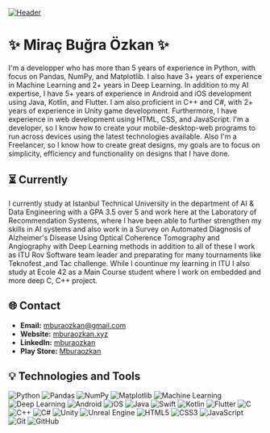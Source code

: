 [![Header](header_image_url)](https://mburaozkan.xyz/)

# ✨ Miraç Buğra Özkan ✨

I'm a developper who has more than 5 years of experience in Python, with focus on Pandas, NumPy, and Matplotlib. I also have 3+ years of experience in Machine Learning and 2+ years in Deep Learning. In addition to my AI expertise, I have 5+ years of experience in Android and iOS development using Java, Kotlin, and Flutter. I am also proficient in C++ and C#, with 2+ years of experience in Unity game development. Furthermore, I have experience in web development using HTML, CSS, and JavaScript. I'm a developer, so I know how to create your mobile-desktop-web programs to run across devices using the latest technologies available. Also I'm a Freelancer, so I know how to create great designs, my goals are to focus on simplicity, efficiency and functionality on designs that I have done.

## ⏳ Currently
I currently study at Istanbul Technical University in the department of AI & Data Engineering with a GPA 3.5 over 5 and work here at the Laboratory of Recommendation Systems, where I have been able to further strengthen my skills in AI systems and also work in a Survey on Automated Diagnosis of Alzheimer's Disease Using Optical Coherence Tomography and Angiography with Deep Learning methods in addition to all of these I work as ITU Rov Software team leader and preparating for many tournaments like Teknofest ,and Tac challenge. While I countinue my learning in ITU I also study at Ecole 42 as a Main Course student where I work on embedded and more deep C, C++ project.

## 🌐 Contact
- **Email:** [mburaozkan@gmail.com](mailto:mburaozkan@gmail.com)
- **Website:** [mburaozkan.xyz](https://mburaozkan.xyz)
- **LinkedIn:** [mburaozkan](www.linkedin.com/in/miraç-buğra-özkan-974ba51ba)
- **Play Store:** [Mburaozkan](https://play.google.com/store/apps/developer?id=Mburaozkan)

## 💡 Technologies and Tools

![Python](https://img.shields.io/badge/-Python-3776AB?style=flat-square&logo=python&logoColor=white)
![Pandas](https://img.shields.io/badge/-Pandas-150458?style=flat-square&logo=pandas&logoColor=white)
![NumPy](https://img.shields.io/badge/-NumPy-013243?style=flat-square&logo=numpy&logoColor=white)
![Matplotlib](https://img.shields.io/badge/-Matplotlib-11557C?style=flat-square&logo=matplotlib&logoColor=white)
![Machine Learning](https://img.shields.io/badge/-Machine%20Learning-FB6542?style=flat-square&logo=python&logoColor=white)
![Deep Learning](https://img.shields.io/badge/-Deep%20Learning-FF6F00?style=flat-square&logo=python&logoColor=white)
![Android](https://img.shields.io/badge/-Android-3DDC84?style=flat-square&logo=android&logoColor=white)
![iOS](https://img.shields.io/badge/-iOS-000000?style=flat-square&logo=apple&logoColor=white)
![Java](https://img.shields.io/badge/-Java-007396?style=flat-square&logo=java&logoColor=white)
![Swift](https://img.shields.io/badge/-Swift-FA7343?style=flat-square&logo=swift&logoColor=white)
![Kotlin](https://img.shields.io/badge/-Kotlin-0095D5?style=flat-square&logo=kotlin&logoColor=white)
![Flutter](https://img.shields.io/badge/-Flutter-02569B?style=flat-square&logo=flutter&logoColor=white)
![C](https://img.shields.io/badge/-C-00599C?style=flat-square&logo=c&logoColor=white)
![C++](https://img.shields.io/badge/-C++-00599C?style=flat-square&logo=c%2B%2B&logoColor=white)
![C#](https://img.shields.io/badge/-C%23-239120?style=flat-square&logo=csharp&logoColor=white)
![Unity](https://img.shields.io/badge/-Unity-000000?style=flat-square&logo=unity&logoColor=white)
![Unreal Engine](https://img.shields.io/badge/-Unreal%20Engine-313131?style=flat-square&logo=unreal-engine&logoColor=white)
![HTML5](https://img.shields.io/badge/-HTML5-E34F26?style=flat-square&logo=html5&logoColor=white)
![CSS3](https://img.shields.io/badge/-CSS3-1572B6?style=flat-square&logo=css3&logoColor=white)
![JavaScript](https://img.shields.io/badge/-JavaScript-F7DF1E?style=flat-square&logo=javascript&logoColor=black)
![Git](https://img.shields.io/badge/-Git-F05032?style=flat-square&logo=git&logoColor=white)
![GitHub](https://img.shields.io/badge/-GitHub-181717?style=flat-square&logo=github&logoColor=white)



